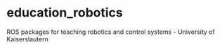 # education_robotics
ROS packages for teaching robotics and control systems - University of Kaiserslautern
